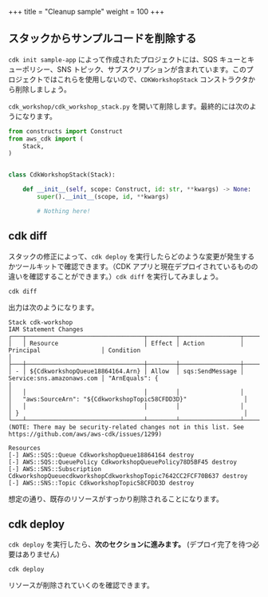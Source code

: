 +++
title = "Cleanup sample"
weight = 100
+++

## スタックからサンプルコードを削除する

`cdk init sample-app` によって作成されたプロジェクトには、SQS キューとキューポリシー、SNS トピック、サブスクリプションが含まれています。このプロジェクトではこれらを使用しないので、`CDKWorkshopStack` コンストラクタから削除しましょう。

`cdk_workshop/cdk_workshop_stack.py` を開いて削除します。最終的には次のようになります。

```python
from constructs import Construct
from aws_cdk import (
    Stack,
)


class CdkWorkshopStack(Stack):

    def __init__(self, scope: Construct, id: str, **kwargs) -> None:
        super().__init__(scope, id, **kwargs)

        # Nothing here!
```

## cdk diff

スタックの修正によって、`cdk deploy` を実行したらどのような変更が発生するかツールキットで確認できます。（CDK アプリと現在デプロイされているものの違いを確認することができます。）`cdk diff` を実行してみましょう。

```
cdk diff
```

出力は次のようになります。

```
Stack cdk-workshop
IAM Statement Changes
┌───┬─────────────────────────────────┬────────┬─────────────────┬───────────────────────────┬─────────────────────────────────────────────────────────────────┐
│   │ Resource                        │ Effect │ Action          │ Principal                 │ Condition                                                       │
├───┼─────────────────────────────────┼────────┼─────────────────┼───────────────────────────┼─────────────────────────────────────────────────────────────────┤
│ - │ ${CdkworkshopQueue18864164.Arn} │ Allow  │ sqs:SendMessage │ Service:sns.amazonaws.com │ "ArnEquals": {                                                  │
│   │                                 │        │                 │                           │   "aws:SourceArn": "${CdkworkshopTopic58CFDD3D}"                │
│   │                                 │        │                 │                           │ }                                                               │
└───┴─────────────────────────────────┴────────┴─────────────────┴───────────────────────────┴─────────────────────────────────────────────────────────────────┘
(NOTE: There may be security-related changes not in this list. See https://github.com/aws/aws-cdk/issues/1299)

Resources
[-] AWS::SQS::Queue CdkworkshopQueue18864164 destroy
[-] AWS::SQS::QueuePolicy CdkworkshopQueuePolicy78D5BF45 destroy
[-] AWS::SNS::Subscription CdkworkshopQueuecdkworkshopCdkworkshopTopic7642CC2FCF70B637 destroy
[-] AWS::SNS::Topic CdkworkshopTopic58CFDD3D destroy
```

想定の通り、既存のリソースがすっかり削除されることになります。

## cdk deploy

`cdk deploy` を実行したら、__次のセクションに進みます。__ (デプロイ完了を待つ必要はありません)

```
cdk deploy
```

リソースが削除されていくのを確認できます。
